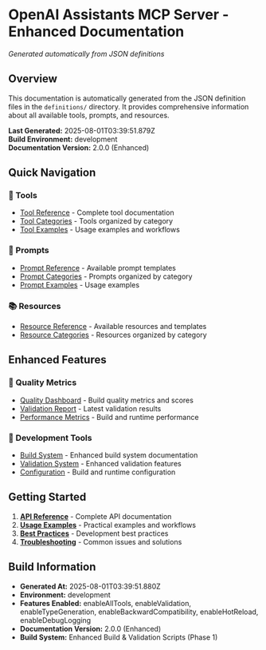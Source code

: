 # OpenAI Assistants MCP Server - Enhanced Documentation

*Generated automatically from JSON definitions*

## Overview

This documentation is automatically generated from the JSON definition files in the `definitions/` directory. It provides comprehensive information about all available tools, prompts, and resources.

**Last Generated:** 2025-08-01T03:39:51.879Z  
**Build Environment:** development  
**Documentation Version:** 2.0.0 (Enhanced)

## Quick Navigation

### 🔧 Tools
- [Tool Reference](./tools.md) - Complete tool documentation
- [Tool Categories](./tool-categories.md) - Tools organized by category
- [Tool Examples](./tool-examples.md) - Usage examples and workflows

### 📝 Prompts
- [Prompt Reference](./prompts.md) - Available prompt templates
- [Prompt Categories](./prompt-categories.md) - Prompts organized by category
- [Prompt Examples](./prompt-examples.md) - Usage examples

### 📚 Resources
- [Resource Reference](./resources.md) - Available resources and templates
- [Resource Categories](./resource-categories.md) - Resources organized by category

## Enhanced Features

### 🎯 Quality Metrics
- [Quality Dashboard](./quality-dashboard.md) - Build quality metrics and scores
- [Validation Report](./validation-report.md) - Latest validation results
- [Performance Metrics](./performance-metrics.md) - Build and runtime performance

### 🔧 Development Tools
- [Build System](./build-system.md) - Enhanced build system documentation
- [Validation System](./validation-system.md) - Enhanced validation features
- [Configuration](./configuration.md) - Build and runtime configuration

## Getting Started

1. **[API Reference](./api-reference.md)** - Complete API documentation
2. **[Usage Examples](./usage-examples.md)** - Practical examples and workflows
3. **[Best Practices](./best-practices.md)** - Development best practices
4. **[Troubleshooting](./troubleshooting.md)** - Common issues and solutions

## Build Information

- **Generated At:** 2025-08-01T03:39:51.880Z
- **Environment:** development
- **Features Enabled:** enableAllTools, enableValidation, enableTypeGeneration, enableBackwardCompatibility, enableHotReload, enableDebugLogging
- **Documentation Version:** 2.0.0 (Enhanced)
- **Build System:** Enhanced Build & Validation Scripts (Phase 1)
